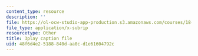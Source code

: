 ```yaml
---
content_type: resource
description: ''
file: https://ol-ocw-studio-app-production.s3.amazonaws.com/courses/18-06sc-linear-algebra-fall-2011/48f6d4e25188840daa0cd1e61604792c_pSbafxDHdgE.srt
file_type: application/x-subrip
resourcetype: Other
title: 3play caption file
uid: 48f6d4e2-5188-840d-aa0c-d1e61604792c
---
```

